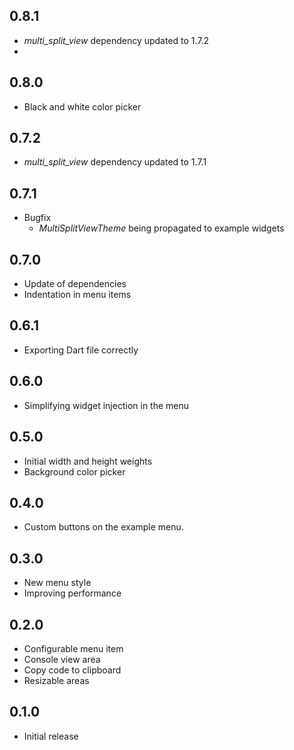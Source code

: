 ## 0.8.1

* *multi_split_view* dependency updated to 1.7.2
* 
## 0.8.0

* Black and white color picker

## 0.7.2

* *multi_split_view* dependency updated to 1.7.1

## 0.7.1

* Bugfix
  * *MultiSplitViewTheme* being propagated to example widgets

## 0.7.0

* Update of dependencies
* Indentation in menu items

## 0.6.1

* Exporting Dart file correctly

## 0.6.0

* Simplifying widget injection in the menu

## 0.5.0

* Initial width and height weights
* Background color picker

## 0.4.0

* Custom buttons on the example menu.

## 0.3.0

* New menu style
* Improving performance

## 0.2.0

* Configurable menu item
* Console view area
* Copy code to clipboard
* Resizable areas

## 0.1.0

* Initial release
